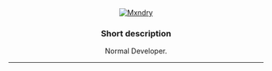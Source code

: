 <div align="center">
 <a href="https://discord.com/users/1248599574382379090">
  <img alt="Mxndry" src=""/>
 </a>
 
 ### Short description
 
Normal Developer.
 
 

 
 

---





